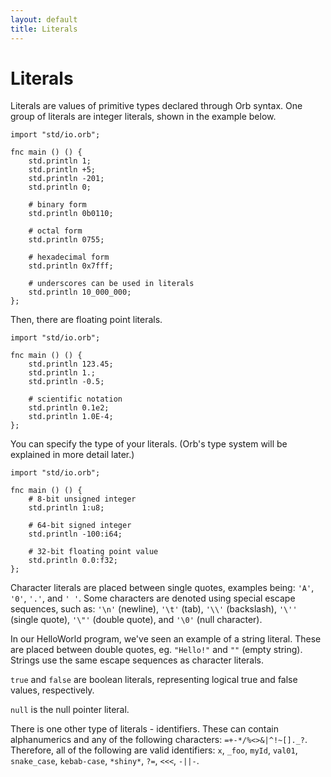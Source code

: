 ```yaml
---
layout: default
title: Literals
---
```

# Literals

Literals are values of primitive types declared through Orb syntax. One group of literals are integer literals, shown in the example below.

```
import "std/io.orb";

fnc main () () {
    std.println 1;
    std.println +5;
    std.println -201;
    std.println 0;

    # binary form
    std.println 0b0110;

    # octal form
    std.println 0755;

    # hexadecimal form
    std.println 0x7fff;

    # underscores can be used in literals
    std.println 10_000_000;
};
```

Then, there are floating point literals.

```
import "std/io.orb";

fnc main () () {
    std.println 123.45;
    std.println 1.;
    std.println -0.5;

    # scientific notation
    std.println 0.1e2;
    std.println 1.0E-4;
};
```

You can specify the type of your literals. (Orb's type system will be explained in more detail later.)

```
import "std/io.orb";

fnc main () () {
    # 8-bit unsigned integer
    std.println 1:u8;

    # 64-bit signed integer
    std.println -100:i64;

    # 32-bit floating point value
    std.println 0.0:f32;
};
```

Character literals are placed between single quotes, examples being: `'A'`, `'0'`, `'.'`, and `' '`. Some characters are denoted using special escape sequences, such as: `'\n'` (newline), `'\t'` (tab), `'\\'` (backslash), `'\''` (single quote), `'\"'` (double quote), and `'\0'` (null character).

In our HelloWorld program, we've seen an example of a string literal. These are placed between double quotes, eg. `"Hello!"` and `""` (empty string). Strings use the same escape sequences as character literals.

`true` and `false` are boolean literals, representing logical true and false values, respectively.

`null` is the null pointer literal.

There is one other type of literals - identifiers. These can contain alphanumerics and any of the following characters: `=+-*/%<>&|^!~[]._?`. Therefore, all of the following are valid identifiers: `x`, `_foo`, `myId`, `val01`, `snake_case`, `kebab-case`, `*shiny*`, `?=`, `<<<`, `-||-`.